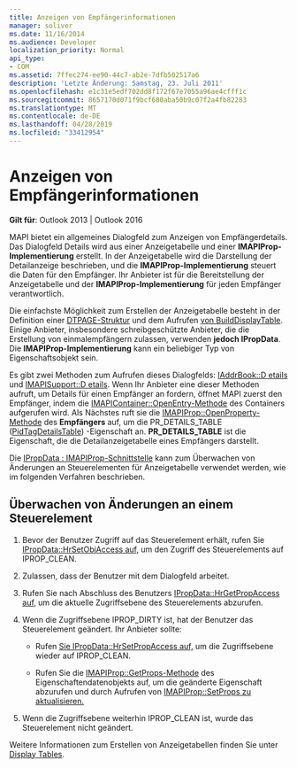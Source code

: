 ```yaml
---
title: Anzeigen von Empfängerinformationen
manager: soliver
ms.date: 11/16/2014
ms.audience: Developer
localization_priority: Normal
api_type:
- COM
ms.assetid: 7ffec274-ee90-44c7-ab2e-7dfb502517a6
description: 'Letzte Änderung: Samstag, 23. Juli 2011'
ms.openlocfilehash: e1c31e5edf702dd8f172f67e7055a96ae4cfff1c
ms.sourcegitcommit: 8657170d071f9bcf680aba50b9c07f2a4fb82283
ms.translationtype: MT
ms.contentlocale: de-DE
ms.lasthandoff: 04/28/2019
ms.locfileid: "33412954"
---
```

# <a name="displaying-recipient-information"></a>Anzeigen von Empfängerinformationen

**Gilt für**: Outlook 2013 | Outlook 2016 
  
MAPI bietet ein allgemeines Dialogfeld zum Anzeigen von Empfängerdetails. Das Dialogfeld Details wird aus einer Anzeigetabelle und einer **IMAPIProp-Implementierung** erstellt. In der Anzeigetabelle wird die Darstellung der Detailanzeige beschrieben, und die **IMAPIProp-Implementierung** steuert die Daten für den Empfänger. Ihr Anbieter ist für die Bereitstellung der Anzeigetabelle und der **IMAPIProp-Implementierung** für jeden Empfänger verantwortlich. 
  
Die einfachste Möglichkeit zum Erstellen der Anzeigetabelle besteht in der Definition einer [DTPAGE-Struktur](dtpage.md) und dem Aufrufen [von BuildDisplayTable](builddisplaytable.md). Einige Anbieter, insbesondere schreibgeschützte Anbieter, die die Erstellung von einmalempfängern zulassen, verwenden **jedoch IPropData**. Die **IMAPIProp-Implementierung** kann ein beliebiger Typ von Eigenschaftsobjekt sein. 
  
Es gibt zwei Methoden zum Aufrufen dieses Dialogfelds: [IAddrBook::D etails](iaddrbook-details.md) und [IMAPISupport::D etails](imapisupport-details.md). Wenn Ihr Anbieter eine dieser Methoden aufruft, um Details für einen Empfänger an fordern, öffnet MAPI zuerst den Empfänger, indem die [IMAPIContainer::OpenEntry-Methode](imapicontainer-openentry.md) des Containers aufgerufen wird. Als Nächstes ruft sie die [IMAPIProp::OpenProperty-Methode](imapiprop-openproperty.md) des **Empfängers** auf, um die PR_DETAILS_TABLE ([PidTagDetailsTable](pidtagdetailstable-canonical-property.md)) -Eigenschaft an. **PR_DETAILS_TABLE** ist die Eigenschaft, die die Detailanzeigetabelle eines Empfängers darstellt. 
  
Die [IPropData : IMAPIProp-Schnittstelle](ipropdataimapiprop.md) kann zum Überwachen von Änderungen an Steuerelementen für Anzeigetabelle verwendet werden, wie im folgenden Verfahren beschrieben. 
  
## <a name="monitor-changes-to-a-control"></a>Überwachen von Änderungen an einem Steuerelement
  
1. Bevor der Benutzer Zugriff auf das Steuerelement erhält, rufen Sie [IPropData::HrSetObjAccess auf,](ipropdata-hrsetobjaccess.md) um den Zugriff des Steuerelements auf IPROP_CLEAN. 
    
2. Zulassen, dass der Benutzer mit dem Dialogfeld arbeitet. 
    
3. Rufen Sie nach Abschluss des Benutzers [IPropData::HrGetPropAccess auf,](ipropdata-hrgetpropaccess.md) um die aktuelle Zugriffsebene des Steuerelements abzurufen. 
    
4. Wenn die Zugriffsebene IPROP_DIRTY ist, hat der Benutzer das Steuerelement geändert. Ihr Anbieter sollte:
    
   - Rufen [Sie IPropData::HrSetPropAccess auf,](ipropdata-hrsetpropaccess.md) um die Zugriffsebene wieder auf IPROP_CLEAN. 
    
   - Rufen Sie die [IMAPIProp::GetProps-Methode](imapiprop-getprops.md) des Eigenschaftendatenobjekts auf, um die geänderte Eigenschaft abzurufen und durch Aufrufen von [IMAPIProp::SetProps zu aktualisieren.](imapiprop-setprops.md)
    
5. Wenn die Zugriffsebene weiterhin IPROP_CLEAN ist, wurde das Steuerelement nicht geändert. 
    
Weitere Informationen zum Erstellen von Anzeigetabellen finden Sie unter [Display Tables](display-tables.md).
  

